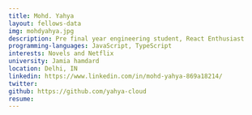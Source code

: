 ```yaml
---
title: Mohd. Yahya
layout: fellows-data
img: mohdyahya.jpg
description: Pre final year engineering student, React Enthusiast 
programming-languages: JavaScript, TypeScript
interests: Novels and Netflix 
university: Jamia hamdard
location: Delhi, IN
linkedin: https://www.linkedin.com/in/mohd-yahya-869a18214/
twitter:
github: https://github.com/yahya-cloud
resume:
---
```



